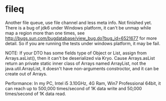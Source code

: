 fileq
=====

Another file queue, use file channel and less meta info. Not finished yet.
There is a bug of jdk6 under Windows platform, it can't be unmap while map a region more than one times, see http://bugs.sun.com/bugdatabase/view_bug.do?bug_id=6521677 for more detail. So if you are running the tests under windows platform, it may be fail.

NOTE: If your DTO has some fields type of Object or List, assign from Arrays.asList(), then it can't be deserialized via Kryo. Cause Arrays.asList return an private static inner class of Arrays named ArrayList, not the java.util.ArrayList, it doesn't have non-arguments constroctor, and it can be create out of Arrays.

Performance:
In my PC, Intel i5 3.10GHz, 4G Ram, Win7 Professional 64bit, it can reach up to 500,000 times/second of 1K data write and 50,000 times/second of 1K data read. 
